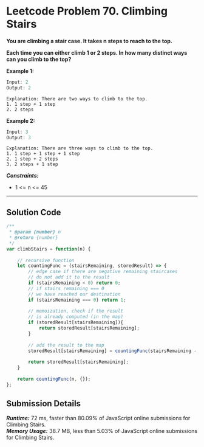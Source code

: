 # Leetcode Problem 70. Climbing Stairs

**You are climbing a stair case. It takes n steps to reach to the top.**

**Each time you can either climb 1 or 2 steps. In how many distinct ways can you climb to the top?**

**Example 1:**

```javascript
Input: 2
Output: 2
```

```
Explanation: There are two ways to climb to the top.
1. 1 step + 1 step
2. 2 steps
```
**Example 2:**

```javascript
Input: 3
Output: 3
```

```
Explanation: There are three ways to climb to the top.
1. 1 step + 1 step + 1 step
2. 1 step + 2 steps
3. 2 steps + 1 step
``` 

***Constraints:***

- 1 <= n <= 45

---

## Solution Code 

```javascript
/**
 * @param {number} n
 * @return {number}
 */
var climbStairs = function(n) {
    
    // recursive function
    let countingFunc = (stairsRemaining, storedResult) => {
        // edge case if there are negative remaining staircases
        // do not add it to the result
        if (stairsRemaining < 0) return 0;
        // if stairs remaining === 0
        // we have reached our destination
        if (stairsRemaining === 0) return 1;
        
        // memoization, check if the result
        // is already computed (in the map)
        if (storedResult[stairsRemaining]){
            return storedResult[stairsRemaining];
        }
        
        // add the result to the map
        storedResult[stairsRemaining] = countingFunc(stairsRemaining - 1, storedResult) + countingFunc(stairsRemaining - 2, storedResult);
        
        return storedResult[stairsRemaining];
    }
    
    return countingFunc(n, {});
};
```

## Submission Details

***Runtime:*** 72 ms, faster than 80.09% of JavaScript online submissions for Climbing Stairs. <br/>
***Memory Usage:*** 38.7 MB, less than 5.03% of JavaScript online submissions for Climbing Stairs.

